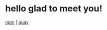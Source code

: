 # hello glad to meet you!

[npm](https://www.npmjs.com/package/hellointro) |
[quay](https://quay.io/hellointro)
